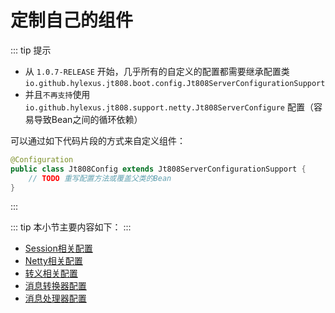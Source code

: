 # 定制自己的组件

::: tip 提示
- 从 `1.0.7-RELEASE` 开始，几乎所有的自定义的配置都需要继承配置类 `io.github.hylexus.jt808.boot.config.Jt808ServerConfigurationSupport`
- 并且`不再支持`使用 `io.github.hylexus.jt808.support.netty.Jt808ServerConfigure` 配置（容易导致Bean之间的循环依赖）

可以通过如下代码片段的方式来自定义组件：

```java
@Configuration
public class Jt808Config extends Jt808ServerConfigurationSupport {
    // TODO 重写配置方法或覆盖父类的Bean
}

```
:::


::: tip
本小节主要内容如下：
:::

- [Session相关配置](./session-config.md)
- [Netty相关配置](./netty-config.md)
- [转义相关配置](./escape-config.md)
- [消息转换器配置](./msg-converter-config.md)
- [消息处理器配置](./msg-handler-config.md)